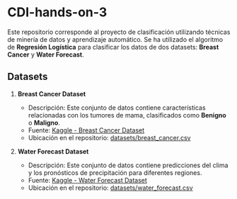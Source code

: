 # CDI-hands-on-3
Este repositorio corresponde al proyecto de clasificación utilizando técnicas de minería de datos y aprendizaje automático. Se ha utilizado el algoritmo de **Regresión Logística** para clasificar los datos de dos datasets: **Breast Cancer** y **Water Forecast**.

## Datasets

1. **Breast Cancer Dataset**
   - Descripción: Este conjunto de datos contiene características relacionadas con los tumores de mama, clasificados como **Benigno** o **Maligno**.
   - Fuente: [Kaggle - Breast Cancer Dataset](https://www.kaggle.com/uciml/breast-cancer-wisconsin-data)
   - Ubicación en el repositorio: [datasets/breast_cancer.csv](./datasets/breast_cancer.csv)

2. **Water Forecast Dataset**
   - Descripción: Este conjunto de datos contiene predicciones del clima y los pronósticos de precipitación para diferentes regiones. 
   - Fuente: [Kaggle - Water Forecast Dataset](https://www.kaggle.com/competitions/datasciencebowl/data)
   - Ubicación en el repositorio: [datasets/water_forecast.csv](./datasets/water_forecast.csv)
